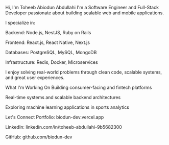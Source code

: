 Hi, I'm Toheeb Abiodun Abdullahi
I'm a Software Engineer and Full-Stack Developer passionate about building scalable web and mobile applications.

I specialize in:

Backend: Node.js, NestJS, Ruby on Rails

Frontend: React.js, React Native, Next.js

Databases: PostgreSQL, MySQL, MongoDB

Infrastructure: Redis, Docker, Microservices

I enjoy solving real-world problems through clean code, scalable systems, and great user experiences.

What I'm Working On
Building consumer-facing and fintech platforms

Real-time systems and scalable backend architectures

Exploring machine learning applications in sports analytics

Let's Connect
Portfolio: biodun-dev.vercel.app

LinkedIn: linkedin.com/in/toheeb-abdullahi-9b5682300

GitHub: github.com/biodun-dev

